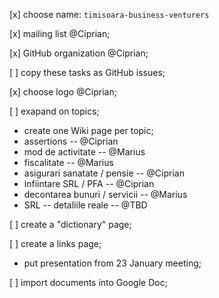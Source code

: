 [x]  choose name:  `timisoara-business-venturers`

[x]  mailing list @Ciprian;

[x]  GitHub organization @Ciprian;

[ ]  copy these tasks as GitHub issues;

[x]  choose logo @Ciprian;

[ ]  exapand on topics;
* create one Wiki page per topic;
* assertions -- @Ciprian
* mod de activitate -- @Marius
* fiscalitate -- @Marius
* asigurari sanatate / pensie -- @Ciprian
* infiintare SRL / PFA -- @Ciprian
* decontarea bunuri / servicii -- @Marius
* SRL -- detaliile reale -- @TBD

[ ]  create a "dictionary" page;

[ ]  create a links page;
* put presentation from 23 January meeting;

[ ]  import documents into Google Doc;
